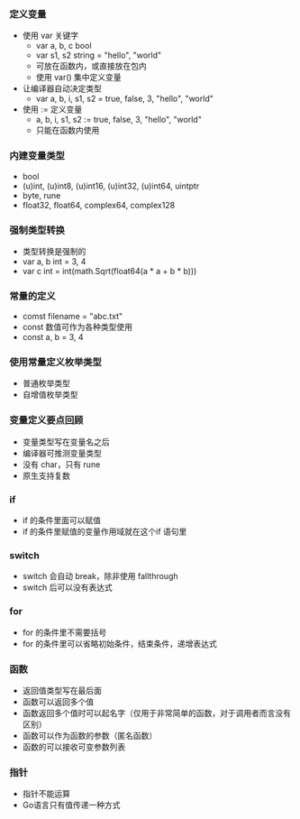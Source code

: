 ### 定义变量
- 使用 var 关键字
    - var a, b, c bool
    - var s1, s2 string = "hello", "world"
    - 可放在函数内，或直接放在包内
    - 使用 var() 集中定义变量
- 让编译器自动决定类型
    - var a, b, i, s1, s2 = true, false, 3, "hello", "world"
- 使用 := 定义变量
    - a, b, i, s1, s2 := true, false, 3, "hello", "world"
    - 只能在函数内使用

### 内建变量类型
- bool
- (u)int, (u)int8, (u)int16, (u)int32, (u)int64, uintptr
- byte, rune
- float32, float64, complex64, complex128

### 强制类型转换
- 类型转换是强制的
- var a, b int = 3, 4
- var c int = int(math.Sqrt(float64(a * a + b * b)))

### 常量的定义
- comst filename = "abc.txt"
- const 数值可作为各种类型使用
- const a, b  = 3, 4

### 使用常量定义枚举类型
- 普通枚举类型
- 自增值枚举类型

### 变量定义要点回顾
- 变量类型写在变量名之后
- 编译器可推测变量类型
- 没有 char，只有 rune
- 原生支持复数

### if
- if 的条件里面可以赋值
- if 的条件里赋值的变量作用域就在这个if 语句里

### switch
- switch 会自动 break，除非使用 fallthrough
- switch 后可以没有表达式

### for
- for 的条件里不需要括号
- for 的条件里可以省略初始条件，结束条件，递增表达式

### 函数
- 返回值类型写在最后面
- 函数可以返回多个值
- 函数返回多个值时可以起名字（仅用于非常简单的函数，对于调用者而言没有区别）
- 函数可以作为函数的参数（匿名函数）
- 函数的可以接收可变参数列表

### 指针
- 指针不能运算
- Go语言只有值传递一种方式